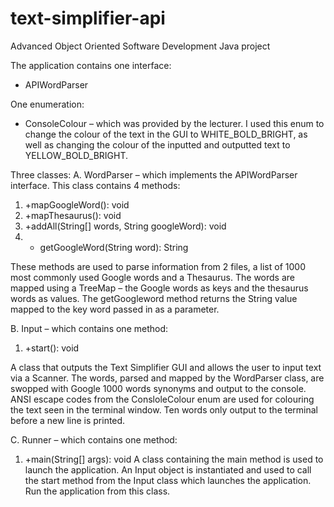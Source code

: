 # text-simplifier-api
Advanced Object Oriented Software Development Java project 

The application contains one interface:
* APIWordParser


One enumeration:
* ConsoleColour – which was provided by the lecturer. I used this enum to change the colour of the text in the GUI to WHITE_BOLD_BRIGHT, as well as changing the colour of the inputted and outputted text to YELLOW_BOLD_BRIGHT.


Three classes:
A. WordParser – which implements the APIWordParser interface. This class contains 4 methods:
1. +mapGoogleWord(): void
2. +mapThesaurus(): void
3. +addAll(String[] words, String googleWord): void
4. + getGoogleWord(String word): String

These methods are used to parse information from 2 files, a list of 1000 most commonly used Google words and a Thesaurus. The words are mapped using a TreeMap – the Google words as keys and the thesaurus words as values. The getGoogleword method returns the String value mapped to the key word passed in as a parameter.

B. Input – which contains one method:
1. +start(): void

A class that outputs the Text Simplifier GUI and allows the user to input text via a Scanner. The words, parsed and mapped by the WordParser class, are swopped with Google 1000 words synonyms and output to the console. ANSI escape codes from the ConsloleColour enum are used for colouring the text seen in the terminal window. Ten words only output to the terminal before a new line is printed.

C. Runner – which contains one method:
1. +main(String[] args): void
A class containing the main method is used to launch the application. An Input object is instantiated and used to call the start method from the Input class which launches the application. Run the application from this class.


